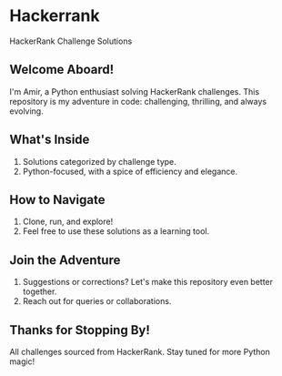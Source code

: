 # Hackerrank

HackerRank Challenge Solutions

## Welcome Aboard!

I'm Amir, a Python enthusiast solving HackerRank challenges.
This repository is my adventure in code: challenging, thrilling, and always evolving.

## What's Inside

1. Solutions categorized by challenge type.
2. Python-focused, with a spice of efficiency and elegance.

## How to Navigate

1. Clone, run, and explore!
2. Feel free to use these solutions as a learning tool.

## Join the Adventure

1. Suggestions or corrections? Let's make this repository even better together.
2. Reach out for queries or collaborations.

## Thanks for Stopping By!

All challenges sourced from HackerRank.
Stay tuned for more Python magic!
